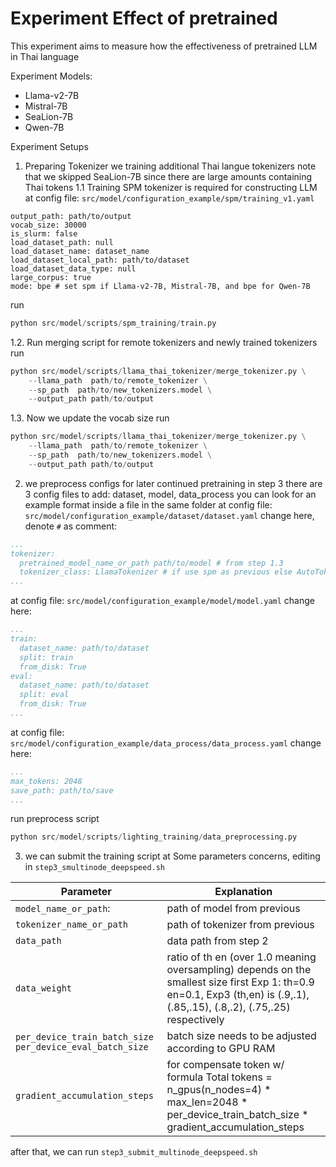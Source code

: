 # Experiment Effect of pretrained

This experiment aims to measure how the effectiveness of pretrained LLM in Thai language

Experiment Models:
- Llama-v2-7B
- Mistral-7B
- SeaLion-7B
- Qwen-7B

Experiment Setups
1. Preparing Tokenizer
we training additional Thai langue tokenizers
note that we skipped SeaLion-7B since there are large amounts containing Thai tokens
1.1 Training SPM tokenizer is required for constructing LLM
at config file: `src/model/configuration_example/spm/training_v1.yaml`
```
output_path: path/to/output
vocab_size: 30000
is_slurm: false
load_dataset_path: null
load_dataset_name: dataset_name
load_dataset_local_path: path/to/dataset
load_dataset_data_type: null
large_corpus: true
mode: bpe # set spm if Llama-v2-7B, Mistral-7B, and bpe for Qwen-7B
```
run
```python
python src/model/scripts/spm_training/train.py
```

1.2. Run merging script for remote tokenizers and newly trained tokenizers
run
```python
python src/model/scripts/llama_thai_tokenizer/merge_tokenizer.py \
    --llama_path  path/to/remote_tokenizer \
    --sp_path  path/to/new_tokenizers.model \
    --output_path path/to/output
```

1.3. Now we update the vocab size
run
```python
python src/model/scripts/llama_thai_tokenizer/merge_tokenizer.py \
    --llama_path  path/to/remote_tokenizer \
    --sp_path  path/to/new_tokenizers.model \
    --output_path path/to/output
```

2. we preprocess configs for later continued pretraining in step 3
there are 3 config files to add: dataset, model, data_process
you can look for an example format inside a file in the same folder
at config file: `src/model/configuration_example/dataset/dataset.yaml`
change here, denote `#` as comment:
```yaml
...
tokenizer:
  pretrained_model_name_or_path path/to/model # from step 1.3
  tokenizer_class: LlamaTokenizer # if use spm as previous else AutoTokenizer
...
```
at config file: `src/model/configuration_example/model/model.yaml`
change here:
```yaml
...
train:
  dataset_name: path/to/dataset
  split: train
  from_disk: True
eval:
  dataset_name: path/to/dataset
  split: eval
  from_disk: True
...
```
at config file: `src/model/configuration_example/data_process/data_process.yaml`
change here:
```yaml
...
max_tokens: 2048
save_path: path/to/save
...
```
run preprocess script
```python
python src/model/scripts/lighting_training/data_preprocessing.py
```
3. we can submit the training script at
Some parameters concerns, editing in `step3_smultinode_deepspeed.sh`

| Parameter                                                    | Explanation                                                                                                                                                                    |
|--------------------------------------------------------------|---------------------------------------------------------------------------------------------------------------------------------------------------------------------------------|
| `model_name_or_path`:                                        | path of model from previous                                                                                                                                                     |
| `tokenizer_name_or_path`                                     |  path of tokenizer from   previous                                                                                                                                              |
| `data_path`                                                  | data path from step 2                                                                                                                                                           |
| `data_weight`                                                | ratio of th en (over 1.0 meaning oversampling) depends on the   smallest size first Exp 1: th=0.9 en=0.1, Exp3 (th,en) is (.9,.1), (.85,.15),   (.8,.2), (.75,.25) respectively |
| `per_device_train_batch_size`   `per_device_eval_batch_size` | batch size needs to be adjusted according to GPU RAM                                                                                                                            |
| `gradient_accumulation_steps`                                | for compensate token w/ formula Total tokens =   n_gpus(n_nodes=4) * max_len=2048 * per_device_train_batch_size *   gradient_accumulation_steps                                 |

after that, we can run `step3_submit_multinode_deepspeed.sh`
